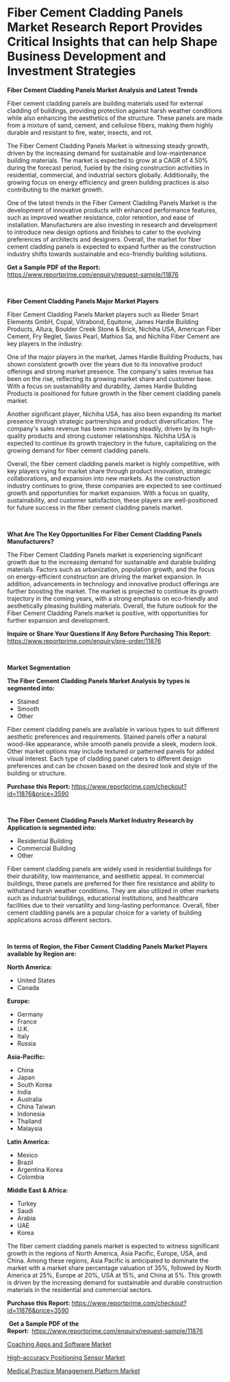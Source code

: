 <p><h1>Fiber Cement Cladding Panels Market Research Report Provides Critical Insights that can help Shape Business Development and Investment Strategies</h1></p><p><strong>Fiber Cement Cladding Panels Market Analysis and Latest Trends</strong></p>
<p><p>Fiber cement cladding panels are building materials used for external cladding of buildings, providing protection against harsh weather conditions while also enhancing the aesthetics of the structure. These panels are made from a mixture of sand, cement, and cellulose fibers, making them highly durable and resistant to fire, water, insects, and rot.</p><p>The Fiber Cement Cladding Panels Market is witnessing steady growth, driven by the increasing demand for sustainable and low-maintenance building materials. The market is expected to grow at a CAGR of 4.50% during the forecast period, fueled by the rising construction activities in residential, commercial, and industrial sectors globally. Additionally, the growing focus on energy efficiency and green building practices is also contributing to the market growth.</p><p>One of the latest trends in the Fiber Cement Cladding Panels Market is the development of innovative products with enhanced performance features, such as improved weather resistance, color retention, and ease of installation. Manufacturers are also investing in research and development to introduce new design options and finishes to cater to the evolving preferences of architects and designers. Overall, the market for fiber cement cladding panels is expected to expand further as the construction industry shifts towards sustainable and eco-friendly building solutions.</p></p>
<p><strong>Get a Sample PDF of the Report:&nbsp;</strong> <a href="https://www.reportprime.com/enquiry/request-sample/11876">https://www.reportprime.com/enquiry/request-sample/11876</a></p>
<p>&nbsp;</p>
<p><strong>Fiber Cement Cladding Panels Major Market Players</strong></p>
<p><p>Fiber Cement Cladding Panels Market players such as Rieder Smart Elements GmbH, Copal, Vitrabond, Equitone, James Hardie Building Products, Allura, Boulder Creek Stone & Brick, Nichiha USA, American Fiber Cement, Fry Reglet, Swiss Pearl, Mathios Sa, and Nichiha Fiber Cement are key players in the industry.</p><p>One of the major players in the market, James Hardie Building Products, has shown consistent growth over the years due to its innovative product offerings and strong market presence. The company's sales revenue has been on the rise, reflecting its growing market share and customer base. With a focus on sustainability and durability, James Hardie Building Products is positioned for future growth in the fiber cement cladding panels market.</p><p>Another significant player, Nichiha USA, has also been expanding its market presence through strategic partnerships and product diversification. The company's sales revenue has been increasing steadily, driven by its high-quality products and strong customer relationships. Nichiha USA is expected to continue its growth trajectory in the future, capitalizing on the growing demand for fiber cement cladding panels.</p><p>Overall, the fiber cement cladding panels market is highly competitive, with key players vying for market share through product innovation, strategic collaborations, and expansion into new markets. As the construction industry continues to grow, these companies are expected to see continued growth and opportunities for market expansion. With a focus on quality, sustainability, and customer satisfaction, these players are well-positioned for future success in the fiber cement cladding panels market.</p></p>
<p>&nbsp;</p>
<p><strong>What Are The Key Opportunities For Fiber Cement Cladding Panels Manufacturers?</strong></p>
<p><p>The Fiber Cement Cladding Panels market is experiencing significant growth due to the increasing demand for sustainable and durable building materials. Factors such as urbanization, population growth, and the focus on energy-efficient construction are driving the market expansion. In addition, advancements in technology and innovative product offerings are further boosting the market. The market is projected to continue its growth trajectory in the coming years, with a strong emphasis on eco-friendly and aesthetically pleasing building materials. Overall, the future outlook for the Fiber Cement Cladding Panels market is positive, with opportunities for further expansion and development.</p></p>
<p><strong>Inquire or Share Your Questions If Any Before Purchasing This Report:</strong> <a href="https://www.reportprime.com/enquiry/pre-order/11876">https://www.reportprime.com/enquiry/pre-order/11876</a></p>
<p>&nbsp;</p>
<p><strong>Market Segmentation</strong></p>
<p><strong>The Fiber Cement Cladding Panels Market Analysis by types is segmented into:</strong></p>
<p><ul><li>Stained</li><li>Smooth</li><li>Other</li></ul></p>
<p><p>Fiber cement cladding panels are available in various types to suit different aesthetic preferences and requirements. Stained panels offer a natural wood-like appearance, while smooth panels provide a sleek, modern look. Other market options may include textured or patterned panels for added visual interest. Each type of cladding panel caters to different design preferences and can be chosen based on the desired look and style of the building or structure.</p></p>
<p><strong>Purchase this Report:&nbsp;</strong><a href="https://www.reportprime.com/checkout?id=11876&price=3590">https://www.reportprime.com/checkout?id=11876&price=3590</a></p>
<p>&nbsp;</p>
<p><strong>The Fiber Cement Cladding Panels Market Industry Research by Application is segmented into:</strong></p>
<p><ul><li>Residential Building</li><li>Commercial Building</li><li>Other</li></ul></p>
<p><p>Fiber cement cladding panels are widely used in residential buildings for their durability, low maintenance, and aesthetic appeal. In commercial buildings, these panels are preferred for their fire resistance and ability to withstand harsh weather conditions. They are also utilized in other markets such as industrial buildings, educational institutions, and healthcare facilities due to their versatility and long-lasting performance. Overall, fiber cement cladding panels are a popular choice for a variety of building applications across different sectors.</p></p>
<p>&nbsp;</p>
<p><strong>In terms of Region, the Fiber Cement Cladding Panels Market Players available by Region are:</strong></p>
<p>
    <p> <strong> North America: </strong>
        <ul>
            <li>United States</li>
            <li>Canada</li>
        </ul>
        </p> 
    <p> <strong> Europe: </strong>
        <ul>
            <li>Germany</li>
            <li>France</li>
            <li>U.K.</li>
            <li>Italy</li>
            <li>Russia</li>
        </ul>
        </p> 
    <p> <strong> Asia-Pacific: </strong>
        <ul>
            <li>China</li>
            <li>Japan</li>
            <li>South Korea</li>
            <li>India</li>
            <li>Australia</li>
            <li>China Taiwan</li>
            <li>Indonesia</li>
            <li>Thailand</li>
            <li>Malaysia</li>
        </ul>
        </p> 
    <p> <strong> Latin America: </strong>
        <ul>
            <li>Mexico</li>
            <li>Brazil</li>
            <li>Argentina Korea</li>
            <li>Colombia</li>
        </ul>
        </p> 
    <p> <strong> Middle East & Africa: </strong>
        <ul>
            <li>Turkey</li>
            <li>Saudi</li>
            <li>Arabia</li>
            <li>UAE</li>
            <li>Korea</li>
        </ul>
    </p>
    </p>
<p><p>The fiber cement cladding panels market is expected to witness significant growth in the regions of North America, Asia Pacific, Europe, USA, and China. Among these regions, Asia Pacific is anticipated to dominate the market with a market share percentage valuation of 35%, followed by North America at 25%, Europe at 20%, USA at 15%, and China at 5%. This growth is driven by the increasing demand for sustainable and durable construction materials in the residential and commercial sectors.</p></p>
<p><strong>Purchase this Report: </strong><a href="https://www.reportprime.com/checkout?id=11876&price=3590">https://www.reportprime.com/checkout?id=11876&price=3590</a></p>
<p>&nbsp;<strong>Get a Sample PDF of the Report:&nbsp;&nbsp;</strong><a href="https://www.reportprime.com/enquiry/request-sample/11876">https://www.reportprime.com/enquiry/request-sample/11876</a></p>
<p><strong></strong></p>
<p><p><a href="https://view.publitas.com/reportprime-1/decoding-the-coaching-apps-and-software-market-a-deep-dive-into-the-latest-market-trends-market-segmentation-and-competitive-analysis/">Coaching Apps and Software Market</a></p><p><a href="https://view.publitas.com/reportprime-1/high-accuracy-positioning-sensor-market-furnish-information-about-market-size-market-share-market-dynamics-and-projections-spanning-from-2023-to-2030/">High-accuracy Positioning Sensor Market</a></p><p><a href="https://view.publitas.com/reportprime-1/medical-practice-management-platform-market-research-report-reveals-the-latest-trends-and-opportunities-of-this-market-for-period-from-2023-2030/">Medical Practice Management Platform Market</a></p></p>